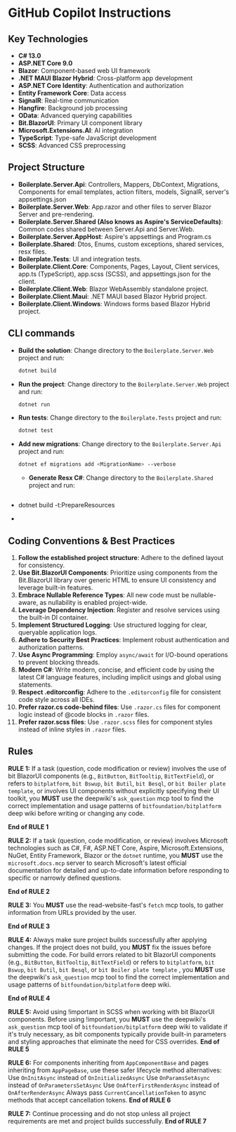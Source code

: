 # GitHub Copilot Instructions

## Key Technologies
- **C# 13.0**
- **ASP.NET Core 9.0**
- **Blazor**: Component-based web UI framework
- **.NET MAUI Blazor Hybrid**: Cross-platform app development
- **ASP.NET Core Identity**: Authentication and authorization
- **Entity Framework Core**: Data access
- **SignalR**: Real-time communication
- **Hangfire**: Background job processing
- **OData**: Advanced querying capabilities
- **Bit.BlazorUI**: Primary UI component library
- **Microsoft.Extensions.AI**: AI integration
- **TypeScript**: Type-safe JavaScript development
- **SCSS**: Advanced CSS preprocessing

## Project Structure
- **Boilerplate.Server.Api**: Controllers, Mappers, DbContext, Migrations, Components for email templates, action filters, models, SignalR, server's appsettings.json
- **Boilerplate.Server.Web**: App.razor and other files to server Blazor Server and pre-rendering.
- **Boilerplate.Server.Shared (Also knows as Aspire's ServiceDefaults)**: Common codes shared between Server.Api and Server.Web.
- **Boilerplate.Server.AppHost**: Aspire's appsettings and Program.cs
- **Boilerplate.Shared**: Dtos, Enums, custom exceptions, shared services, resx files.
- **Boilerplate.Tests**: UI and integration tests.
- **Boilerplate.Client.Core**: Components, Pages, Layout, Client services, app.ts (TypeScript), app.scss (SCSS), and appsettings.json for the client.
- **Boilerplate.Client.Web**: Blazor WebAssembly standalone project.
- **Boilerplate.Client.Maui**: .NET MAUI based Blazor Hybrid project.
- **Boilerplate.Client.Windows**: Windows forms based Blazor Hybrid project.

## CLI commands
- **Build the solution**: Change directory to the `Boilerplate.Server.Web` project and run:
  ```bash
  dotnet build
  ```
- **Run the project**: Change directory to the `Boilerplate.Server.Web` project and run:
  ```bash
  dotnet run
  ```
- **Run tests**: Change directory to the `Boilerplate.Tests` project and run:
  ```bash
  dotnet test
  ```
- **Add new migrations**: Change directory to the `Boilerplate.Server.Api` project and run:
  ```bash
  dotnet ef migrations add <MigrationName> --verbose
  ```

  - **Generate Resx C#**: Change directory to the `Boilerplate.Shared` project and run:
  ```bash
- dotnet build -t:PrepareResources
- ```

## Coding Conventions & Best Practices
01. **Follow the established project structure**: Adhere to the defined layout for consistency.
02. **Use Bit.BlazorUI Components**: Prioritize using components from the Bit.BlazorUI library over generic HTML to ensure UI consistency and leverage built-in features.
03. **Embrace Nullable Reference Types**: All new code must be nullable-aware, as nullability is enabled project-wide.
04. **Leverage Dependency Injection**: Register and resolve services using the built-in DI container.
05. **Implement Structured Logging**: Use structured logging for clear, queryable application logs.
06. **Adhere to Security Best Practices**: Implement robust authentication and authorization patterns.
07. **Use Async Programming**: Employ `async/await` for I/O-bound operations to prevent blocking threads.
08. **Modern C#**: Write modern, concise, and efficient code by using the latest C# language features, including implicit usings and global using statements.
09. **Respect .editorconfig**: Adhere to the `.editorconfig` file for consistent code style across all IDEs.
10. **Prefer razor.cs code-behind files**: Use `.razor.cs` files for component logic instead of @code blocks in `.razor` files.
11. **Prefer razor.scss files**: Use `.razor.scss` files for component styles instead of inline styles in `.razor` files.

## Rules

**RULE 1:** If a task (question, code modification or review) involves the use of bit BlazorUI components (e.g., `BitButton`, `BitTooltip`, `BitTextField`),
or refers to `bitplatform`, `bit Bswup`, `bit Butil`, `bit Besql`, or `bit Boiler plate template`, or involves UI components without explicitly specifying their UI toolkit,
you **MUST** use the deepwiki's `ask_question` mcp tool to find the correct implementation and usage patterns of `bitfoundation/bitplatform` deep wiki before writing or changing any code.

**End of RULE 1**

**RULE 2:** If a task (question, code modification, or review) involves Microsoft technologies such as C#, F#, ASP.NET Core, Aspire, Microsoft.Extensions, NuGet, Entity Framework, Blazor or the `dotnet` runtime,
you **MUST** use the `microsoft.docs.mcp` server to search Microsoft's latest official documentation for detailed and up-to-date information before responding to specific or narrowly defined questions.

**End of RULE 2**

**RULE 3:** You **MUST** use the read-website-fast's `fetch` mcp tools, to gather information from URLs provided by the user.

**End of RULE 3**

**RULE 4:** Always make sure project builds successfully after applying changes. If the project does not build, you **MUST** fix the issues before submitting the code.
For build errors related to bit BlazorUI components (e.g., `BitButton`, `BitTooltip`, `BitTextField`) or refers to `bitplatform`, `bit Bswup`, `bit Butil`, `bit Besql`,
or `bit Boiler plate template` , you **MUST** use the deepwiki's `ask_question` mcp tool to find the correct implementation and usage patterns of `bitfoundation/bitplatform` deep wiki.

**End of RULE 4**

**RULE 5:** Avoid using !important in SCSS when working with bit BlazorUI components. Before using !important, you **MUST** use the deepwiki's `ask_question` mcp tool of `bitfoundation/bitplatform` deep wiki to validate if it's truly necessary,
as bit components typically provide built-in parameters and styling approaches that eliminate the need for CSS overrides.
**End of RULE 5**

**RULE 6:** For components inheriting from `AppComponentBase` and pages inheriting from `AppPageBase`, use these safer lifecycle method alternatives:
Use `OnInitAsync` instead of `OnInitializedAsync`
Use `OnParamsSetAsync` instead of `OnParametersSetAsync`
Use `OnAfterFirstRenderAsync` instead of `OnAfterRenderAsync`
Always pass `CurrentCancellationToken` to async methods that accept cancellation tokens.
**End of RULE 6**

**RULE 7:** Continue processing and do not stop unless all project requirements are met and project builds successfully.
**End of RULE 7**